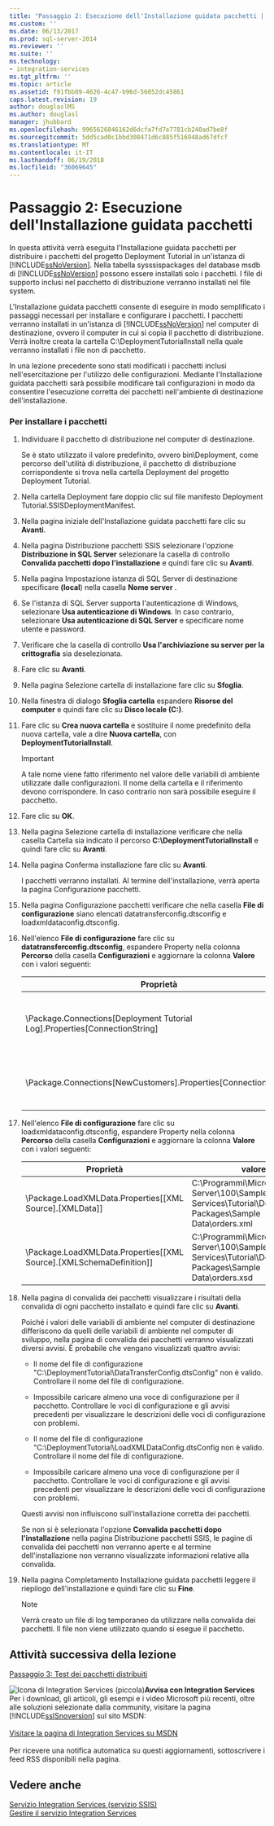 ```yaml
---
title: "Passaggio 2: Esecuzione dell'Installazione guidata pacchetti | Microsoft Docs"
ms.custom: ''
ms.date: 06/13/2017
ms.prod: sql-server-2014
ms.reviewer: ''
ms.suite: ''
ms.technology:
- integration-services
ms.tgt_pltfrm: ''
ms.topic: article
ms.assetid: f91fbb89-4626-4c47-b96d-56052dc45861
caps.latest.revision: 19
author: douglaslMS
ms.author: douglasl
manager: jhubbard
ms.openlocfilehash: 9965626846162d6dcfa7fd7e7781cb240ad7be8f
ms.sourcegitcommit: 5dd5cad0c1bbd308471d6c885f516948ad67dfcf
ms.translationtype: MT
ms.contentlocale: it-IT
ms.lasthandoff: 06/19/2018
ms.locfileid: "36069645"
---
```

# <a name="step-2-running-the-package-installation-wizard"></a>Passaggio 2: Esecuzione dell'Installazione guidata pacchetti
  In questa attività verrà eseguita l'Installazione guidata pacchetti per distribuire i pacchetti del progetto Deployment Tutorial in un'istanza di [!INCLUDE[ssNoVersion](../includes/ssnoversion-md.md)]. Nella tabella sysssispackages del database msdb di [!INCLUDE[ssNoVersion](../includes/ssnoversion-md.md)] possono essere installati solo i pacchetti. I file di supporto inclusi nel pacchetto di distribuzione verranno installati nel file system.  
  
 L'Installazione guidata pacchetti consente di eseguire in modo semplificato i passaggi necessari per installare e configurare i pacchetti. I pacchetti verranno installati in un'istanza di [!INCLUDE[ssNoVersion](../includes/ssnoversion-md.md)] nel computer di destinazione, ovvero il computer in cui si copia il pacchetto di distribuzione. Verrà inoltre creata la cartella C:\DeploymentTutorialInstall nella quale verranno installati i file non di pacchetto.  
  
 In una lezione precedente sono stati modificati i pacchetti inclusi nell'esercitazione per l'utilizzo delle configurazioni. Mediante l'Installazione guidata pacchetti sarà possibile modificare tali configurazioni in modo da consentire l'esecuzione corretta dei pacchetti nell'ambiente di destinazione dell'installazione.  
  
### <a name="to-install-the-packages"></a>Per installare i pacchetti  
  
1.  Individuare il pacchetto di distribuzione nel computer di destinazione.  
  
     Se è stato utilizzato il valore predefinito, ovvero bin\Deployment, come percorso dell'utilità di distribuzione, il pacchetto di distribuzione corrispondente si trova nella cartella Deployment del progetto Deployment Tutorial.  
  
2.  Nella cartella Deployment fare doppio clic sul file manifesto Deployment Tutorial.SSISDeploymentManifest.  
  
3.  Nella pagina iniziale dell'Installazione guidata pacchetti fare clic su **Avanti**.  
  
4.  Nella pagina Distribuzione pacchetti SSIS selezionare l'opzione **Distribuzione in SQL Server** selezionare la casella di controllo **Convalida pacchetti dopo l'installazione** e quindi fare clic su **Avanti**.  
  
5.  Nella pagina Impostazione istanza di SQL Server di destinazione specificare **(local**) nella casella **Nome server** .  
  
6.  Se l'istanza di SQL Server supporta l'autenticazione di Windows, selezionare **Usa autenticazione di Windows**. In caso contrario, selezionare **Usa autenticazione di SQL Server** e specificare nome utente e password.  
  
7.  Verificare che la casella di controllo **Usa l'archiviazione su server per la crittografia** sia deselezionata.  
  
8.  Fare clic su **Avanti**.  
  
9. Nella pagina Selezione cartella di installazione fare clic su **Sfoglia**.  
  
10. Nella finestra di dialogo **Sfoglia cartella** espandere **Risorse del computer** e quindi fare clic su **Disco locale (C:)**.  
  
11. Fare clic su **Crea nuova cartella** e sostituire il nome predefinito della nuova cartella, vale a dire **Nuova cartella**, con **DeploymentTutorialInstall**.  
  
    > [!IMPORTANT]  
    >  A tale nome viene fatto riferimento nel valore delle variabili di ambiente utilizzate dalle configurazioni. Il nome della cartella e il riferimento devono corrispondere. In caso contrario non sarà possibile eseguire il pacchetto.  
  
12. Fare clic su **OK**.  
  
13. Nella pagina Selezione cartella di installazione verificare che nella casella Cartella sia indicato il percorso **C:\DeploymentTutorialInstall** e quindi fare clic su **Avanti**.  
  
14. Nella pagina Conferma installazione fare clic su **Avanti**.  
  
     I pacchetti verranno installati. Al termine dell'installazione, verrà aperta la pagina Configurazione pacchetti.  
  
15. Nella pagina Configurazione pacchetti verificare che nella casella **File di configurazione** siano elencati datatransferconfig.dtsconfig e loadxmldataconfig.dtsconfig.  
  
16. Nell'elenco **File di configurazione** fare clic su **datatransferconfig.dtsconfig**, espandere Property nella colonna **Percorso** della casella **Configurazioni** e aggiornare la colonna **Valore** con i valori seguenti:  
  
    |Proprietà|valore|Valore aggiornato|  
    |--------------|-----------|-------------------|  
    |\Package.Connections[Deployment Tutorial Log].Properties[ConnectionString]|C:\Programmi\Microsoft SQL Server\100\Samples\Integration Services\Tutorial\Deploying Packages\Completed Packages\Deployment Tutorial Log|C:\DeploymentTutorialInstall\Deployment Tutorial Log|  
    |\Package.Connections[NewCustomers].Properties[ConnectionString]|C:\Programmi\Microsoft SQL Server\100\Samples\Integration Services\Tutorial\Deploying Packages\Sample Data\NewCustomers.txt|C:\DeploymentTutorialInstall\NewCustomers.txt|  
  
17. Nell'elenco **File di configurazione** fare clic su loadxmldataconfig.dtsconfig, espandere Property nella colonna **Percorso** della casella **Configurazioni** e aggiornare la colonna **Valore** con i valori seguenti:  
  
    |Proprietà|valore|Valore aggiornato|  
    |--------------|-----------|-------------------|  
    |\Package.LoadXMLData.Properties[[XML Source].[XMLData]]|C:\Programmi\Microsoft SQL Server\100\Samples\Integration Services\Tutorial\Deploying Packages\Sample Data\orders.xml|C:\DeploymentTutorialInstall\orders.xml|  
    |\Package.LoadXMLData.Properties[[XML Source].[XMLSchemaDefinition]]|C:\Programmi\Microsoft SQL Server\100\Samples\Integration Services\Tutorial\Deploying Packages\Sample Data\orders.xsd|C:\DeploymentTutorialInstall\orders.xsd|  
  
18. Nella pagina di convalida dei pacchetti visualizzare i risultati della convalida di ogni pacchetto installato e quindi fare clic su **Avanti**.  
  
     Poiché i valori delle variabili di ambiente nel computer di destinazione differiscono da quelli delle variabili di ambiente nel computer di sviluppo, nella pagina di convalida dei pacchetti verranno visualizzati diversi avvisi. È probabile che vengano visualizzati quattro avvisi:  
  
    -   Il nome del file di configurazione "C:\DeploymentTutorial\DataTransferConfig.dtsConfig" non è valido. Controllare il nome del file di configurazione.  
  
    -   Impossibile caricare almeno una voce di configurazione per il pacchetto. Controllare le voci di configurazione e gli avvisi precedenti per visualizzare le descrizioni delle voci di configurazione con problemi.  
  
    -   Il nome del file di configurazione "C:\DeploymentTutorial\LoadXMLDataConfig.dtsConfig non è valido. Controllare il nome del file di configurazione.  
  
    -   Impossibile caricare almeno una voce di configurazione per il pacchetto. Controllare le voci di configurazione e gli avvisi precedenti per visualizzare le descrizioni delle voci di configurazione con problemi.  
  
     Questi avvisi non influiscono sull'installazione corretta dei pacchetti.  
  
     Se non si è selezionata l'opzione **Convalida pacchetti dopo l'installazione** nella pagina Distribuzione pacchetti SSIS, le pagine di convalida dei pacchetti non verranno aperte e al termine dell'installazione non verranno visualizzate informazioni relative alla convalida.  
  
19. Nella pagina Completamento Installazione guidata pacchetti leggere il riepilogo dell'installazione e quindi fare clic su **Fine**.  
  
    > [!NOTE]  
    >  Verrà creato un file di log temporaneo da utilizzare nella convalida dei pacchetti. Il file non viene utilizzato quando si esegue il pacchetto.  
  
## <a name="next-task-in-lesson"></a>Attività successiva della lezione  
 [Passaggio 3: Test dei pacchetti distribuiti](../integration-services/lesson-3-3-testing-the-deployed-packages.md)  
  
![Icona di Integration Services (piccola)](media/dts-16.gif "icona di Integration Services (piccola)")**Avvisa con Integration Services** <br /> Per i download, gli articoli, gli esempi e i video Microsoft più recenti, oltre alle soluzioni selezionate dalla community, visitare la pagina [!INCLUDE[ssISnoversion](../includes/ssisnoversion-md.md)] sul sito MSDN:<br /><br /> [Visitare la pagina di Integration Services su MSDN](http://go.microsoft.com/fwlink/?LinkId=136655)<br /><br /> Per ricevere una notifica automatica su questi aggiornamenti, sottoscrivere i feed RSS disponibili nella pagina.  
  
## <a name="see-also"></a>Vedere anche  
 [Servizio Integration Services &#40;servizio SSIS&#41;](service/integration-services-service-ssis-service.md)   
 [Gestire il servizio Integration Services](../../2014/integration-services/manage-the-integration-services-service.md)  
  
  